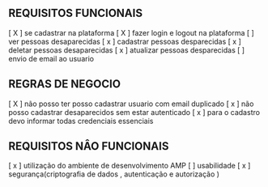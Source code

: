 ## REQUISITOS FUNCIONAIS

[ X ] se cadastrar na plataforma
[ X ] fazer login e logout na plataforma
[ ] ver pessoas desaparecidas
[ x ] cadastrar pessoas desparecidas
[ x ] deletar pessoas desaparecidas
[ x ] atualizar pessoas desparecidas
[ ] envio de email ao usuario

## REGRAS DE NEGOCIO

[ X ] não posso ter posso cadastrar usuario com email duplicado
[ x ] não posso cadastrar desaparecidos sem estar autenticado
[ x ] para o cadastro devo informar todas credenciais essenciais

## REQUISITOS NÂO FUNCIONAIS 

[ x ] utilização do ambiente de desenvolvimento AMP
[ ] usabilidade
[ x ] segurança(criptografia de dados , autenticação e autorização )
